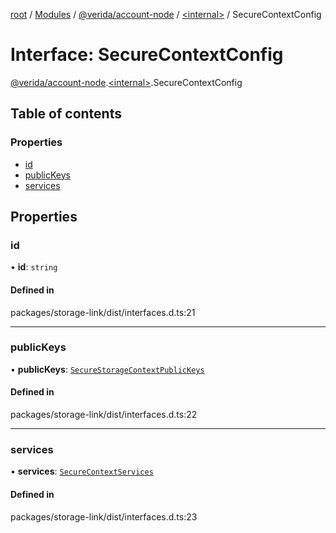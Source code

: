 [root](../README.md) / [Modules](../modules.md) / [@verida/account-node](../modules/verida_account_node.md) / [<internal\>](../modules/verida_account_node._internal_.md) / SecureContextConfig

# Interface: SecureContextConfig

[@verida/account-node](../modules/verida_account_node.md).[<internal\>](../modules/verida_account_node._internal_.md).SecureContextConfig

## Table of contents

### Properties

- [id](verida_account_node._internal_.SecureContextConfig.md#id)
- [publicKeys](verida_account_node._internal_.SecureContextConfig.md#publickeys)
- [services](verida_account_node._internal_.SecureContextConfig.md#services)

## Properties

### id

• **id**: `string`

#### Defined in

packages/storage-link/dist/interfaces.d.ts:21

___

### publicKeys

• **publicKeys**: [`SecureStorageContextPublicKeys`](verida_account_node._internal_.SecureStorageContextPublicKeys.md)

#### Defined in

packages/storage-link/dist/interfaces.d.ts:22

___

### services

• **services**: [`SecureContextServices`](verida_account_node._internal_.SecureContextServices.md)

#### Defined in

packages/storage-link/dist/interfaces.d.ts:23
